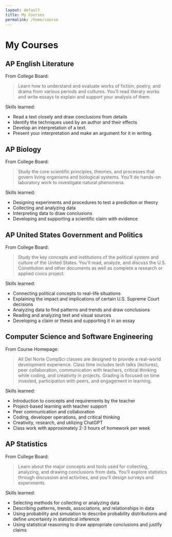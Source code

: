 ```yaml
---
layout: default
title: My Courses
permalink: /home/course
---
```

# My Courses

## AP English Literature
From College Board:
> Learn how to understand and evaluate works of fiction, poetry, and drama from various periods and cultures. You’ll read literary works and write essays to explain and support your analysis of them.

Skills learned:
- Read a text closely and draw conclusions from details
- Identify the techniques used by an author and their effects
- Develop an interpretation of a text.
- Present your interpretation and make an argument for it in writing.

## AP Biology
From College Board:
> Study the core scientific principles, theories, and processes that govern living organisms and biological systems. You’ll do hands-on laboratory work to investigate natural phenomena.

Skills learned:
- Designing experiments and procedures to test a prediction or theory
- Collecting and analyzing data
- Interpreting data to draw conclusions 
- Developing and supporting a scientific claim with evidence 

## AP United States Government and Politics
From College Board:
> Study the key concepts and institutions of the political system and culture of the United States. You'll read, analyze, and discuss the U.S. Constitution and other documents as well as complete a research or applied civics project.

Skills learned:
- Connecting political concepts to real-life situations
- Explaining the impact and implications of certain U.S. Supreme Court decisions
- Analyzing data to find patterns and trends and draw conclusions
- Reading and analyzing text and visual sources
- Developing a claim or thesis and supporting it in an essay

## Computer Science and Software Engineering
From Course Homepage:
> All Del Norte CompSci classes are designed to provide a real-world development experience. Class time includes tech talks (lectures), peer collaboration, communication with teachers, critical thinking while coding, and creativity in projects. Grading is focused on time invested, participation with peers, and engagement in learning.

Skills learned:
- Introduction to concepts and requirements by the teacher
- Project-based learning with teacher support
- Peer communication and collaboration
- Coding, developer operations, and critical thinking
- Creativity, research, and utilizing ChatGPT
- Class work with approximately 2-3 hours of homework per week

## AP Statistics
From College Board:
> Learn about the major concepts and tools used for collecting, analyzing, and drawing conclusions from data. You’ll explore statistics through discussion and activities, and you'll design surveys and experiments.

Skills learned:
- Selecting methods for collecting or analyzing data
- Describing patterns, trends, associations, and relationships in data
- Using probability and simulation to describe probability distributions and define uncertainty in statistical inference
- Using statistical reasoning to draw appropriate conclusions and justify claims

